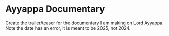 # Ayyappa Documentary
Create the trailer/teaser for the documentary I am making on Lord Ayyappa. Note the date has an error, it is meant to be 2025, not 2024.
